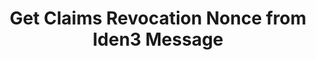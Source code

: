 ---
id: get-claims-rev-nonce-from-iden3-message
title: Get Claims Revocation Nonce from Iden3 Message
sidebar_label: Get Claims Revocation Nonce from Iden3 Message
description: " Get a list of revocation nonces of claims stored in Polygon ID Sdk that fulfill
the request from iden3comm message."
keywords:
  - docs
  - polygon id
  - holder
  - issuer
  - verifier
  - wallet sdk
  - DID
  - iden3 message
  - iden3comm
---